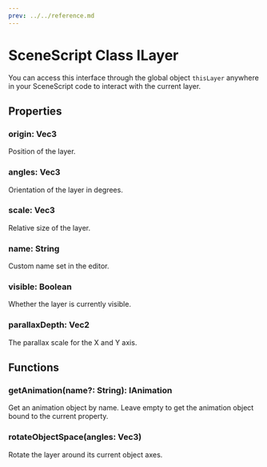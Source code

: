 ```yaml
---
prev: ../../reference.md
---
```


# SceneScript Class ILayer

You can access this interface through the global object `thisLayer` anywhere in your SceneScript code to interact with the current layer.

## Properties

### origin: Vec3

Position of the layer.

### angles: Vec3

Orientation of the layer in degrees.

### scale: Vec3

Relative size of the layer.

### name: String

Custom name set in the editor.

### visible: Boolean

Whether the layer is currently visible.

### parallaxDepth: Vec2

The parallax scale for the X and Y axis.

## Functions

### getAnimation(name?: String): IAnimation

Get an animation object by name. Leave empty to get the animation object bound to the current property.

### rotateObjectSpace(angles: Vec3)

Rotate the layer around its current object axes.
